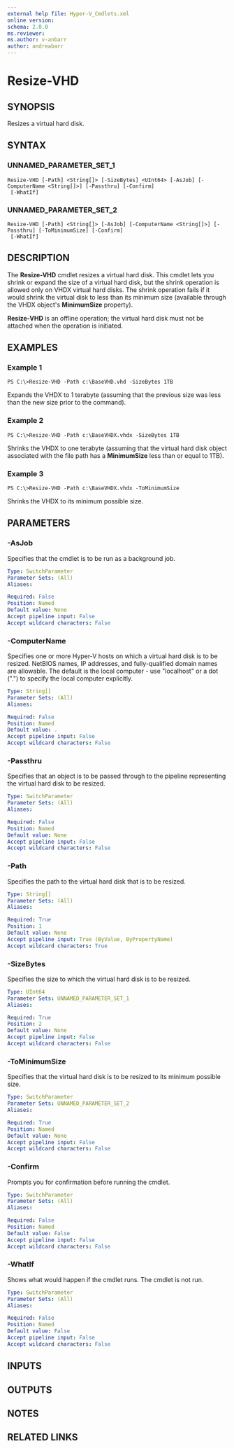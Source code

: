 ```yaml
---
external help file: Hyper-V_Cmdlets.xml
online version: 
schema: 2.0.0
ms.reviewer:
ms.author: v-anbarr
author: andreabarr
---
```


# Resize-VHD

## SYNOPSIS
Resizes a virtual hard disk.

## SYNTAX

### UNNAMED_PARAMETER_SET_1
```
Resize-VHD [-Path] <String[]> [-SizeBytes] <UInt64> [-AsJob] [-ComputerName <String[]>] [-Passthru] [-Confirm]
 [-WhatIf]
```

### UNNAMED_PARAMETER_SET_2
```
Resize-VHD [-Path] <String[]> [-AsJob] [-ComputerName <String[]>] [-Passthru] [-ToMinimumSize] [-Confirm]
 [-WhatIf]
```

## DESCRIPTION
The **Resize-VHD** cmdlet resizes a virtual hard disk.
This cmdlet lets you shrink or expand the size of a virtual hard disk, but the shrink operation is allowed only on VHDX virtual hard disks.
The shrink operation fails if it would shrink the virtual disk to less than its minimum size (available through the VHDX object's **MinimumSize** property).

**Resize-VHD** is an offline operation; the virtual hard disk must not be attached when the operation is initiated.

## EXAMPLES

### Example 1
```
PS C:\>Resize-VHD -Path c:\BaseVHD.vhd -SizeBytes 1TB
```

Expands the VHDX to 1 terabyte (assuming that the previous size was less than the new size prior to the command).

### Example 2
```
PS C:\>Resize-VHD -Path c:\BaseVHDX.vhdx -SizeBytes 1TB
```

Shrinks the VHDX to one terabyte (assuming that the virtual hard disk object associated with the file path has a **MinimumSize** less than or equal to 1TB).

### Example 3
```
PS C:\>Resize-VHD -Path c:\BaseVHDX.vhdx -ToMinimumSize
```

Shrinks the VHDX to its minimum possible size.

## PARAMETERS

### -AsJob
Specifies that the cmdlet is to be run as a background job.

```yaml
Type: SwitchParameter
Parameter Sets: (All)
Aliases: 

Required: False
Position: Named
Default value: None
Accept pipeline input: False
Accept wildcard characters: False
```

### -ComputerName
Specifies one or more Hyper-V hosts on which a virtual hard disk is to be resized.
NetBIOS names, IP addresses, and fully-qualified domain names are allowable.
The default is the local computer - use "localhost" or a dot (".") to specify the local computer explicitly.

```yaml
Type: String[]
Parameter Sets: (All)
Aliases: 

Required: False
Position: Named
Default value: .
Accept pipeline input: False
Accept wildcard characters: False
```

### -Passthru
Specifies that an object is to be passed through to the pipeline representing the virtual hard disk to be resized.

```yaml
Type: SwitchParameter
Parameter Sets: (All)
Aliases: 

Required: False
Position: Named
Default value: None
Accept pipeline input: False
Accept wildcard characters: False
```

### -Path
Specifies the path to the virtual hard disk that is to be resized.

```yaml
Type: String[]
Parameter Sets: (All)
Aliases: 

Required: True
Position: 1
Default value: None
Accept pipeline input: True (ByValue, ByPropertyName)
Accept wildcard characters: True
```

### -SizeBytes
Specifies the size to which the virtual hard disk is to be resized.

```yaml
Type: UInt64
Parameter Sets: UNNAMED_PARAMETER_SET_1
Aliases: 

Required: True
Position: 2
Default value: None
Accept pipeline input: False
Accept wildcard characters: False
```

### -ToMinimumSize
Specifies that the virtual hard disk is to be resized to its minimum possible size.

```yaml
Type: SwitchParameter
Parameter Sets: UNNAMED_PARAMETER_SET_2
Aliases: 

Required: True
Position: Named
Default value: None
Accept pipeline input: False
Accept wildcard characters: False
```

### -Confirm
Prompts you for confirmation before running the cmdlet.

```yaml
Type: SwitchParameter
Parameter Sets: (All)
Aliases: 

Required: False
Position: Named
Default value: False
Accept pipeline input: False
Accept wildcard characters: False
```

### -WhatIf
Shows what would happen if the cmdlet runs.
The cmdlet is not run.

```yaml
Type: SwitchParameter
Parameter Sets: (All)
Aliases: 

Required: False
Position: Named
Default value: False
Accept pipeline input: False
Accept wildcard characters: False
```

## INPUTS

## OUTPUTS

## NOTES

## RELATED LINKS




